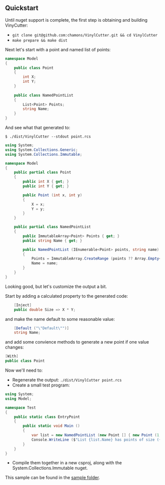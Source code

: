 ## Quickstart

Until nuget support is complete, the first step is obtaining and building VinyCutter:

- `git clone git@github.com:chamons/VinylCutter.git && cd VinylCutter`
- `make prepare && make dist`

Next let's start with a point and named list of points:

```csharp
namespace Model
{
	public class Point 
	{
		int X; 
		int Y; 
	}
	
	public class NamedPointList
	{
		List<Point> Points;
		string Name;
	}
}
```

And see what that generated to:

`$ ./dist/VinylCutter --stdout point.rcs`

```csharp
using System;
using System.Collections.Generic;
using System.Collections.Immutable;

namespace Model
{
	public partial class Point
	{
		public int X { get; }
		public int Y { get; }

		public Point (int x, int y)
		{
			X = x;
			Y = y;
		}
	}

	public partial class NamedPointList
	{
		public ImmutableArray<Point> Points { get; }
		public string Name { get; }

		public NamedPointList (IEnumerable<Point> points, string name)
		{
			Points = ImmutableArray.CreateRange (points ?? Array.Empty<Point> ());
			Name = name;
		}
	}
}
```

Looking good, but let's customize the output a bit.

Start by adding a calculated property to the generated code:

```csharp
	[Inject]
	public double Size => X * Y;
```

and make the name default to some reasonable value:

```csharp
	[Default ("\"Default\"")]
	string Name;
```

and add some convience methods to generate a new point if one value changes:

```csharp
[With]
public class Point 
```

Now we'll need to:

- Regenerate the output: `./dist/VinylCutter point.rcs`
- Create a small test program:

```csharp
using System;
using Model;

namespace Test
{
	public static class EntryPoint
	{
		public static void Main ()
		{
            var list = new NamedPointList (new Point [] { new Point (1, 1), new Point (2, 2) }, "MyList");
			Console.WriteLine ($"List {list.Name} has points of size ({string.Join (", ", list.Points.Select (p => p.Size))})!");
		}
	}
}
```
- Compile them together in a new csproj, along with the System.Collections.Immutable nuget.


This sample can be found in the [sample folder](https://github.com/chamons/VinylCutter/tree/master/sample/point).
